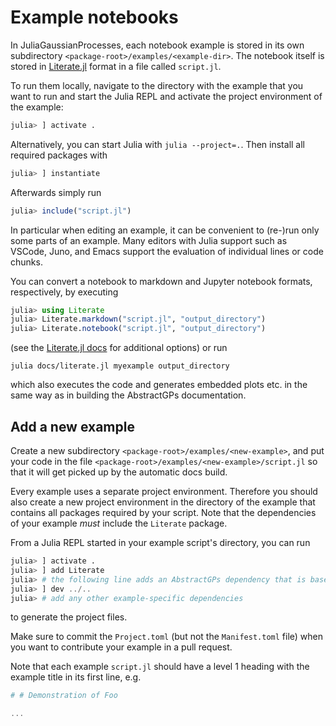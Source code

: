 # Example notebooks

In JuliaGaussianProcesses, each notebook example is stored in its own subdirectory `<package-root>/examples/<example-dir>`.
The notebook itself is stored in [Literate.jl](https://github.com/fredrikekre/Literate.jl) format in a file called `script.jl`.

To run them locally, navigate to the directory with the example that you want to run and
start the Julia REPL and activate the project environment of the example:
```julia
julia> ] activate .
```
Alternatively, you can start Julia with `julia --project=.`. Then install all required
packages with
```julia
julia> ] instantiate
```
Afterwards simply run
```julia
julia> include("script.jl")
```
In particular when editing an example, it can be convenient to (re-)run only some parts of
an example.
Many editors with Julia support such as VSCode, Juno, and Emacs support the evaluation of individual lines or code chunks.

You can convert a notebook to markdown and Jupyter notebook formats, respectively, by executing
```julia
julia> using Literate
julia> Literate.markdown("script.jl", "output_directory")
julia> Literate.notebook("script.jl", "output_directory")
```
(see the [Literate.jl docs](https://fredrikekre.github.io/Literate.jl/v2/) for additional options) or run
```shell
julia docs/literate.jl myexample output_directory
```
which also executes the code and generates embedded plots etc. in the same way as in building the AbstractGPs documentation.

## Add a new example

Create a new subdirectory `<package-root>/examples/<new-example>`, and
put your code in the file `<package-root>/examples/<new-example>/script.jl` so that it will get
picked up by the automatic docs build.

Every example uses a separate project environment. Therefore you should also create a new
project environment in the directory of the example that contains all packages required by your script.
Note that the dependencies of your example *must* include the `Literate` package.

From a Julia REPL started in your example script's directory, you can run
```julia
julia> ] activate .
julia> ] add Literate
julia> # the following line adds an AbstractGPs dependency that is based on the local directories, not a hash:
julia> ] dev ../..
julia> # add any other example-specific dependencies
```
to generate the project files.

Make sure to commit the `Project.toml` (but not the `Manifest.toml` file) when you want to contribute your example in a pull request.

Note that each example `script.jl` should have a level 1 heading with the example title in its first line, e.g.
```julia
# # Demonstration of Foo

...
```
